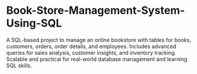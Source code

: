 # Book-Store-Management-System-Using-SQL
A SQL-based project to manage an online bookstore with tables for books, customers, orders, order details, and employees. Includes advanced queries for sales analysis, customer insights, and inventory tracking. Scalable and practical for real-world database management and learning SQL skills.
